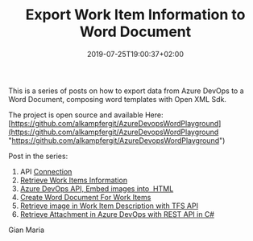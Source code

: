 ﻿---
title: "Export Work Item Information to Word Document"
description: ""
date: 2019-07-25T19:00:37+02:00
draft: false
tags: [API]
categories: [Azure DevOps]
---
This is a series of posts on how to export data from Azure DevOps to a Word Document, composing word templates with Open XML Sdk.

The project is open source and available Here: [https://github.com/alkampfergit/AzureDevopsWordPlayground](https://github.com/alkampfergit/AzureDevopsWordPlayground "https://github.com/alkampfergit/AzureDevopsWordPlayground")

Post in the series:  
1) API [Connection](http://www.codewrecks.com/blog/index.php/2018/12/28/azure-devops-api-connection/)  
2) [Retrieve Work Items Information](http://www.codewrecks.com/blog/index.php/2018/12/28/azure-devops-api-retrieve-work-items-information/)  
3) [Azure DevOps API, Embed images into  HTML](http://www.codewrecks.com/blog/index.php/2018/12/31/azure-devops-api-embed-images-into-html/)  
4) [Create Word Document For Work Items](http://www.codewrecks.com/blog/index.php/2018/12/31/create-word-document-from-work-items/)  
5) [Retrieve image in Work Item Description with TFS API](http://www.codewrecks.com/blog/index.php/2019/07/10/retrieve-image-in-work-item-description-with-tfs-api/)  
6) [Retrieve Attachment in Azure DevOps with REST API in C#](http://www.codewrecks.com/blog/index.php/2019/07/25/retrieve-attachment-in-azure-devops-with-rest-api/)

Gian Maria
